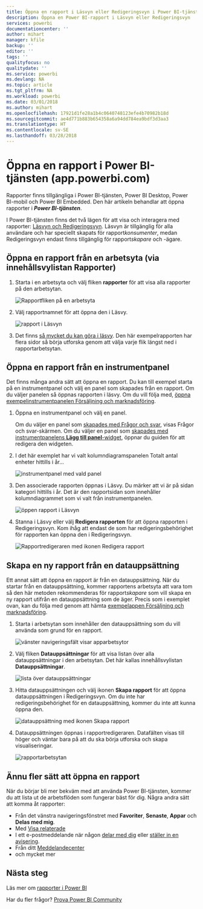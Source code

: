 ```yaml
---
title: Öppna en rapport i Läsvyn eller Redigeringsvyn i Power BI-tjänsten
description: Öppna en Power BI-rapport i Läsvyn eller Redigeringsvyn
services: powerbi
documentationcenter: ''
author: mihart
manager: kfile
backup: ''
editor: ''
tags: ''
qualityfocus: no
qualitydate: ''
ms.service: powerbi
ms.devlang: NA
ms.topic: article
ms.tgt_pltfrm: NA
ms.workload: powerbi
ms.date: 03/01/2018
ms.author: mihart
ms.openlocfilehash: 17921d1fe28a1b4c0640748123efe4b70982b18d
ms.sourcegitcommit: ae4d771b883b654358a6a94dd784ea9bdf3d3aa3
ms.translationtype: HT
ms.contentlocale: sv-SE
ms.lasthandoff: 03/28/2018
---
```

# <a name="open-a-report-in-power-bi-service-apppowerbicom"></a>Öppna en rapport i Power BI-tjänsten (app.powerbi.com)
Rapporter finns tillgängliga i Power BI-tjänsten, Power BI Desktop, Power BI-mobil och Power BI Embedded. Den här artikeln behandlar att öppna rapporter i ***Power BI-tjänsten***.

I Power BI-tjänsten finns det två lägen för att visa och interagera med rapporter: [Läsvyn och Redigeringsvyn](service-reading-view-and-editing-view.md). Läsvyn är tillgänglig för alla användare och har speciellt skapats för rapport*konsumenter*, medan Redigeringsvyn endast finns tillgänglig för rapport*skapare* och -ägare. 

## <a name="open-a-report-from-a-workspace-via-the-reports-content-view-list"></a>Öppna en rapport från en arbetsyta (via innehållsvylistan **Rapporter**)

1. Starta i en arbetsyta och välj fliken **rapporter** för att visa alla rapporter på den arbetsytan.  
   
   ![Rapportfliken på en arbetsyta](media/service-report-open/power-bi-open-report.png)
2. Välj rapportnamnet för att öppna den i Läsvy.  
   
    ![rapport i Läsvyn](media/service-report-open/power-bi-reading-view.png)
3. Det finns [så mycket du kan göra i läsvy](service-reading-view-and-editing-view.md).  Den här exempelrapporten har flera sidor så börja utforska genom att välja varje flik längst ned i rapportarbetsytan. 

## <a name="open-a-report-from-a-dashboard"></a>Öppna en rapport från en instrumentpanel
Det finns många andra sätt att öppna en rapport. Du kan till exempel starta på en instrumentpanel och välj en panel som skapades från en rapport.  Om du väljer panelen så öppnas rapporten i läsvy. Om du vill följa med, [öppna exempelinstrumentpanelen Försäljning och marknadsföring](sample-datasets.md).

1. Öppna en instrumentpanel och välj en panel.

   Om du väljer en panel som [skapades med Frågor och svar](service-dashboard-pin-tile-from-q-and-a.md), visas Frågor och svar-skärmen. Om du väljer en panel som [skapades med instrumentpanelens **Lägg till panel**-widget](service-dashboard-add-widget.md), öppnar du guiden för att redigera den widgeten.  

2.  I det här exemplet har vi valt kolumndiagramspanelen Totalt antal enheter hittills i år...

    ![instrumentpanel med vald panel](media/service-report-open/power-bi-dashboard.png)

3.  Den associerade rapporten öppnas i Läsvy. Du märker att vi är på sidan kategori hittills i år. Det är den rapportsidan som innehåller kolumndiagrammet som vi valt från instrumentpanelen.

    ![öppen rapport i Läsvyn](media/service-report-open/power-bi-report.png)

4. Stanna i Läsvy eller välj **Redigera rapporten** för att öppna rapporten i Redigeringsvyn. Kom ihåg att endast de som har redigeringsbehörighet för rapporten kan öppna den i Redigeringsvyn.

    ![Rapportredigeraren med ikonen Redigera rapport](media/service-report-open/power-bi-edit-report.png)

## <a name="create-a-brand-new-report-from-a-dataset"></a>Skapa en ny rapport från en datauppsättning
Ett annat sätt att öppna en rapport är från en datauppsättning. När du startar från en datauppsättning, kommer rapportens arbetsyta att vara tom så den här metoden rekommenderas för rapport*skapare* som vill skapa en ny rapport utifrån en datauppsättning som de äger. Precis som i exemplet ovan, kan du följa med genom att hämta [exempelappen Försäljning och marknadsföring](sample-datasets.md).

1. Starta i arbetsytan som innehåller den datauppsättning som du vill använda som grund för en rapport.

   ![vänster navigeringsfält visar apparbetsytor](media/service-report-open/power-bi-workspace.png)

2. Välj fliken **Datauppsättningar** för att visa listan över alla datauppsättningar i den arbetsytan. Det här kallas innehållsvylistan **Datauppsättningar**.
   
   ![lista över datauppsättningar](media/service-report-open/power-bi-dataset.png)

1. Hitta datauppsättningen och välj ikonen **Skapa rapport** för att öppna datauppsättningen i Redigeringsvyn. Om du inte har redigeringsbehörighet för en datauppsättning, kommer du inte att kunna öppna den. 
   
    ![datauppsättning med ikonen Skapa rapport](media/service-report-open/power-bi-create-report.png)

3. Datauppsättningen öppnas i rapportredigeraren. Datafälten visas till höger och väntar bara på att du ska börja utforska och skapa visualiseringar. 

   ![rapportarbetsytan](media/service-report-open/power-bi-blank-canvas.png)

##  <a name="still-more-ways-to-open-a-report"></a>Ännu fler sätt att öppna en rapport
När du börjar bli mer bekväm med att använda Power BI-tjänsten, kommer du att lista ut de arbetsflöden som fungerar bäst för dig. Några andra sätt att komma åt rapporter:
- Från det vänstra navigeringsfönstret med **Favoriter**, **Senaste**, **Appar** och **Delas med mig**. 
- Med [Visa relaterade](service-related-content.md)
- I ett e-postmeddelande när någon [delar med dig](service-share-reports.md) eller [ställer in en avisering](service-set-data-alerts.md).    
- Från ditt [Meddelandecenter](service-notification-center.md)    
- och mycket mer

## <a name="next-steps"></a>Nästa steg
Läs mer om [rapporter i Power BI](service-reports.md)

Har du fler frågor? [Prova Power BI Community](http://community.powerbi.com/)  

